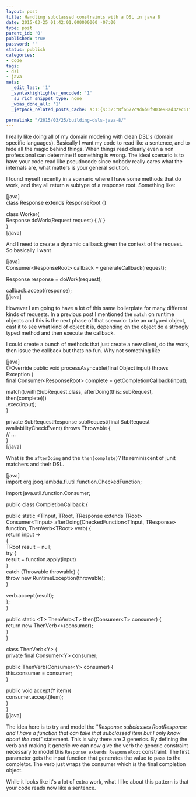 ```yaml
---
layout: post
title: Handling subclassed constraints with a DSL in java 8
date: 2015-03-25 01:42:01.000000000 -07:00
type: post
parent_id: '0'
published: true
password: ''
status: publish
categories:
- Code
tags:
- dsl
- java
meta:
  _edit_last: '1'
  _syntaxhighlighter_encoded: '1'
  _su_rich_snippet_type: none
  _wpas_done_all: '1'
  _jetpack_related_posts_cache: a:1:{s:32:"8f6677c9d6b0f903e98ad32ec61f8deb";a:2:{s:7:"expires";i:1554060671;s:7:"payload";a:3:{i:0;a:1:{s:2:"id";i:4919;}i:1;a:1:{s:2:"id";i:4629;}i:2;a:1:{s:2:"id";i:1587;}}}}

permalink: "/2015/03/25/building-dsls-java-8/"
---
```

I really like doing all of my domain modeling with clean DSL's (domain specific languages). Basically I want my code to read like a sentence, and to hide all the magic behind things. When things read clearly even a non professional can determine if something is wrong. The ideal scenario is to have your code read like pseudocode since nobody really cares what the internals are, what matters is your general solution.

I found myself recently in a scenario where I have some methods that do work, and they all return a subtype of a response root. Something like:

[java]  
class Response extends ResponseRoot {}

class Worker{  
 Response doWork(Request request) { // }  
}  
[/java]

And I need to create a dynamic callback given the context of the request. So basically I want

[java]  
Consumer\<ResponseRoot\> callback = generateCallback(request);

Response response = doWork(request);

callback.accept(response);  
[/java]

However I am going to have a lot of this same boilerplate for many different kinds of requests. In a previous post I mentioned the `match` on runtime objects and this is the next phase of that scenario: take an untyped object, cast it to see what kind of object it is, depending on the object do a strongly typed method and then execute the callback.

I could create a bunch of methods that just create a new client, do the work, then issue the callback but thats no fun. Why not something like

[java]  
@Override public void processAsyncable(final Object input) throws Exception {  
 final Consumer\<ResponseRoot\> complete = getCompletionCallback(input);

match().with(SubRequest.class, afterDoing(this::subRequest, then(complete)))  
 .exec(input);  
}

private SubRequestResponse subRequest(final SubRequest availabilityCheckEvent) throws Throwable {  
 // ...  
}  
[/java]

What is the `afterDoing` and the `then(complete)`? Its reminiscent of junit matchers and their DSL.

[java]  
import org.jooq.lambda.fi.util.function.CheckedFunction;

import java.util.function.Consumer;

public class CompletionCallback {

public static \<TInput, TRoot, TResponse extends TRoot\> Consumer\<TInput\> afterDoing(CheckedFunction\<TInput, TResponse\> function, ThenVerb\<TRoot\> verb) {  
 return input -\>  
 {  
 TRoot result = null;  
 try {  
 result = function.apply(input)  
 }  
 catch (Throwable throwable) {  
 throw new RuntimeException(throwable);  
 }

verb.accept(result);  
 };  
 }

public static \<T\> ThenVerb\<T\> then(Consumer\<T\> consumer) {  
 return new ThenVerb\<\>(consumer);  
 }  
}

class ThenVerb\<Y\> {  
 private final Consumer\<Y\> consumer;

public ThenVerb(Consumer\<Y\> consumer) {  
 this.consumer = consumer;  
 }

public void accept(Y item){  
 consumer.accept(item);  
 }  
}  
[/java]

The idea here is to try and model the "_Response subclasses RootResponse and I have a function that can take that subclassed item but I only know about the root_" statement. This is why there are 3 generics. By defining the verb and making it generic we can now give the verb the generic constraint necessary to model this `Response extends ResponseRoot` constraint. The first parameter gets the input function that generates the value to pass to the completor. The verb just wraps the consumer which is the final completion object.

While it looks like it's a lot of extra work, what I like about this pattern is that your code reads now like a sentence.

